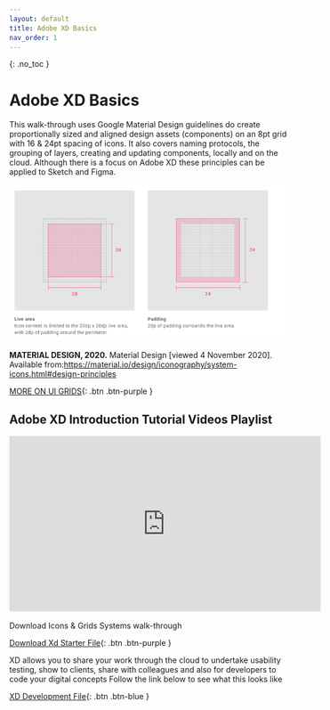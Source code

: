 ```yaml
---
layout: default
title: Adobe XD Basics
nav_order: 1
---
```


{: .no_toc }

# Adobe XD Basics

This walk-through uses Google Material Design guidelines do create proportionally sized and aligned design assets (components) on an 8pt grid with 16 & 24pt spacing of icons. It also covers naming protocols, the grouping of layers, creating and updating components, locally and on the cloud. Although there is a focus on Adobe XD these principles can be applied to Sketch and Figma.

![grids](images/grids_ui/mat_grids_icons.png)

**MATERIAL DESIGN, 2020.** Material Design [viewed 4 November 2020]. Available from:https://material.io/design/iconography/system-icons.html#design-principles

[MORE ON UI GRIDS](ui_grids.md){: .btn .btn-purple }

## Adobe XD Introduction Tutorial Videos Playlist

<iframe width="560" height="315" src="https://www.youtube.com/embed/videoseries?list=PL-C4a9Qw2_Y6TTMg6dvNJ967jmMwrqbp3" frameborder="0" allow="accelerometer; autoplay; clipboard-write; encrypted-media; gyroscope; picture-in-picture" allowfullscreen="" style="font-size: 0.9375rem; letter-spacing: 0.45px;"></iframe>


Download Icons & Grids Systems walk-through


[Download Xd Starter File](https://learn.solent.ac.uk/pluginfile.php/2432386/mod_resource/intro/starter_2.xd){: .btn .btn-purple }

XD allows you to share your work through the cloud to undertake usability testing, show to clients, share with colleagues and also for developers to code your digital concepts Follow the link below to see what this looks like

[XD Development File](http://example.com/){: .btn .btn-blue }


